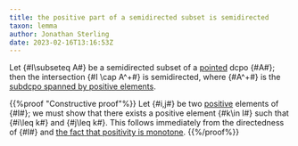 ```yaml
---
title: the positive part of a semidirected subset is semidirected
taxon: lemma
author: Jonathan Sterling
date: 2023-02-16T13:16:53Z
---
```


Let {#I\subseteq A#} be a semidirected subset of a [pointed](jms-001S) dcpo {#A#}; then the intersection {#I \cap A^+#} is semidirected, where {#A^+#} is the [subdcpo spanned by positive elements](jms-001P).

{{%proof "Constructive proof"%}}
Let {#i,j#} be two [positive](jms-001M) elements of {#I#}; we must show that there exists a positive element {#k\in I#} such that {#i\leq k#} and {#j\leq k#}. This follows immediately from the directedness of {#I#} and [the fact that positivity is monotone](jms-0029).
{{%/proof%}}
